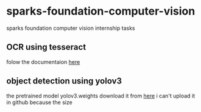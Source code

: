 # sparks-foundation-computer-vision
sparks foundation computer vision internship tasks

## OCR using tesseract 
folow the documentaion [here](https://github.com/tesseract-ocr/tesseract)

## object detection using yolov3 
the pretrained model yolov3.weights download it from [here](https://drive.google.com/drive/folders/1nOUE6X00DoBBTaj3NUhYkvYf-NpJb_05?usp=sharing)
i can't upload it in github because the size
